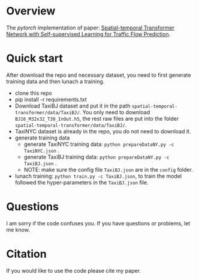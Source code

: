 # Overview

The *pytorch* implementation of paper: [Spatial-temporal Transformer Network with Self-supervised Learning for Traffic Flow Prediction](https://strl2022.github.io/files/paper1.pdf).


# Quick start
After download the repo and necessary dataset, you need to first generate training data and then lunach a training.

- clone this repo
- pip install -r requirements.txt
- Download TaxiBJ dataset and put it in the path `spatial-temporal-transformer/data/TaxiBJ/`. You only need to download `BJ16_M32x32_T30_InOut.h5`, the rest raw files are put into the folder `spatial-temporal-transformer/data/TaxiBJ/`.
- TaxiNYC dataset is already in the repo, you do not need to download it.
- generate training data
  - generate TaxiNYC training data: `python prepareDataNY.py -c TaxiNYC.json` .
  - generate TaxiBJ training data: `python prepareDataNY.py -c TaxiBJ.json` .
  - NOTE: make sure the config file `TaxiBJ.json` are in the `config` folder.
- lunach training: `python train.py -c TaxiBJ.json`, to train the model followed the hyper-parameters in the `TaxiBJ.json` file.

# Questions
I am sorry if the code confuses you. If you have questions or problems, let me know.

# Citation

If you would like to use the code please cite my paper.
